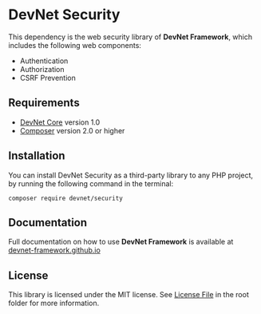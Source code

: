# DevNet Security
This dependency is the web security library of **DevNet Framework**, which includes the following web components:

- Authentication
- Authorization
- CSRF Prevention

## Requirements
- [DevNet Core](https://github.com/DevNet-Framework/core/) version 1.0
- [Composer](https://getcomposer.org/) version 2.0 or higher

## Installation
You can install DevNet Security as a third-party library to any PHP project, by running the following command in the terminal:
```
composer require devnet/security
```

## Documentation
Full documentation on how to use **DevNet Framework** is available at [devnet-framework.github.io](https://devnet-framework.github.io)

## License
This library is licensed under the MIT license. See [License File](https://github.com/DevNet-Framework/web/blob/master/LICENSE) in the root folder for more information.
